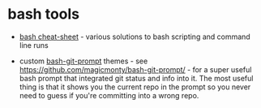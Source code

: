 # bash tools

- [bash cheat-sheet](./bash.txt) - various solutions to bash scripting and command line runs

- custom [bash-git-prompt](./bash-git-prompt) themes - see https://github.com/magicmonty/bash-git-prompt/ - for a super useful bash prompt that integrated git status and info into it. The most useful thing is that it shows you the current repo in the prompt so you never need to guess if you're committing into a wrong repo.
